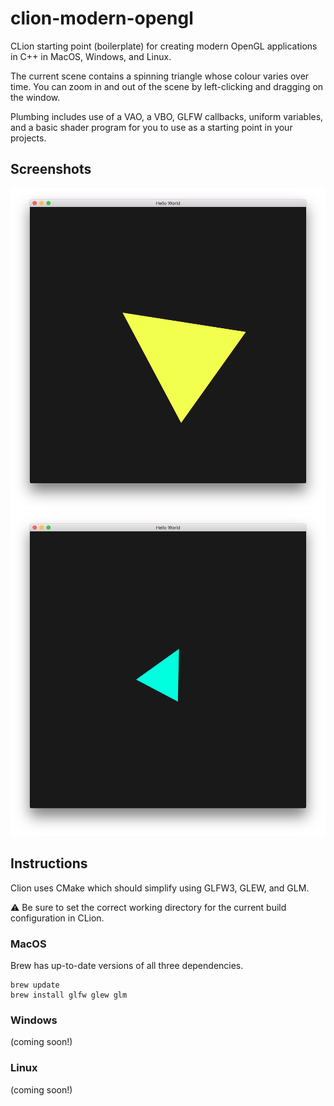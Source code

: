 # clion-modern-opengl
CLion starting point (boilerplate) for creating modern OpenGL applications in C++ in MacOS, Windows, and Linux.

The current scene contains a spinning triangle whose colour varies over time. You can zoom in and out of the scene by left-clicking and dragging on the window.

Plumbing includes use of a VAO, a VBO, GLFW callbacks, uniform variables, and a basic shader program for you to use as a starting point in your projects.

## Screenshots

![screenshot 1](screenshots/screenshot_1.png)
![screenshot 2](screenshots/screenshot_2.png)

## Instructions

Clion uses CMake which should simplify using GLFW3, GLEW, and GLM.

⚠️ Be sure to set the correct working directory for the current build configuration in CLion.

### MacOS

Brew has up-to-date versions of all three dependencies.

```
brew update
brew install glfw glew glm
```

### Windows

(coming soon!)

### Linux

(coming soon!)
